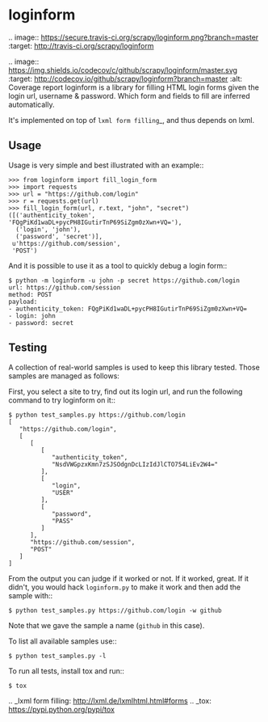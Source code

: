 loginform
=========

.. image:: https://secure.travis-ci.org/scrapy/loginform.png?branch=master
   :target: http://travis-ci.org/scrapy/loginform

.. image:: https://img.shields.io/codecov/c/github/scrapy/loginform/master.svg
   :target: http://codecov.io/github/scrapy/loginform?branch=master
   :alt: Coverage report
loginform is a library for filling HTML login forms given the login url,
username & password. Which form and fields to fill are inferred automatically.

It's implemented on top of `lxml form filling`_, and thus depends on lxml.

Usage
-----
Usage is very simple and best illustrated with an example::

    >>> from loginform import fill_login_form
    >>> import requests
    >>> url = "https://github.com/login"
    >>> r = requests.get(url)
    >>> fill_login_form(url, r.text, "john", "secret")
    ([('authenticity_token', 'FQgPiKd1waDL+pycPH8IGutirTnP69SiZgm0zXwn+VQ='),
      ('login', 'john'),
      ('password', 'secret')],
     u'https://github.com/session',
     'POST')

And it is possible to use it as a tool to quickly debug a login form::

    $ python -m loginform -u john -p secret https://github.com/login
    url: https://github.com/session
    method: POST
    payload:
    - authenticity_token: FQgPiKd1waDL+pycPH8IGutirTnP69SiZgm0zXwn+VQ=
    - login: john
    - password: secret

Testing
-------

A collection of real-world samples is used to keep this library tested. Those
samples are managed as follows:

First, you select a site to try, find out its login url, and run the following
command to try loginform on it::

    $ python test_samples.py https://github.com/login
    [
       "https://github.com/login", 
       [
          [
             [
                "authenticity_token", 
                "NsdVWGpzxKmn7zSJSOdgnDcLIzIdJlCTO754LiEv2W4="
             ], 
             [
                "login", 
                "USER"
             ], 
             [
                "password", 
                "PASS"
             ]
          ], 
          "https://github.com/session", 
          "POST"
       ]
    ]

From the output you can judge if it worked or not. If it worked, great. If it
didn't, you would hack ``loginform.py`` to make it work and then add the sample
with::

    $ python test_samples.py https://github.com/login -w github

Note that we gave the sample a name (``github`` in this case).

To list all available samples use::

    $ python test_samples.py -l

To run all tests, install tox and run::

    $ tox

.. _lxml form filling: http://lxml.de/lxmlhtml.html#forms
.. _tox: https://pypi.python.org/pypi/tox

